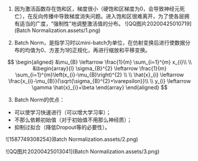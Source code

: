1. 因为激活函数存在饱和区，梯度很小（硬饱和区梯度为0，会导致神经元死亡），在反向传播中导致梯度消失问题。进入饱和区很难离开，为了使各层拥有适当的广度，“强制性”地调整激活值的分布。
    ![QQ图片20200425010719](Batch Normalization.assets/1.png)



2. Batch Norm，是指学习时以mini-batch为单位，在仿射变换后进行使数据分布的均值为0、方差为1的正规化，再进行缩放和平移变换。

$$
\begin{aligned}
&\mu_{B} \leftarrow \frac{1}{m} \sum_{i=1}^{m} x_{i}\\
\\
&\begin{array}{l}
\sigma_{B}^{2} \leftarrow \frac{1}{m} \sum_{i=1}^{m}\left(x_{i}-\mu_{B}\right)^{2} \\
\\
\hat{x}_{i} \leftarrow \frac{x_{i}-\mu_{B}}{\sqrt{\sigma_{B}^{2}+\varepsilon}}\\
\\
y_{i} \leftarrow \gamma \hat{x}_{i}+\beta
\end{array}
\end{aligned}
$$

3. Batch Norm的优点：
- 可以使学习快速进行（可以增大学习率）；
- 不那么依赖初始值（对于初始值不用那么神经质）；
- 抑制过拟合（降低Dropout等的必要性）。



![1587749308254](Batch Normalization.assets/2.png)

![QQ图片20200425013041](Batch Normalization.assets/3.png)